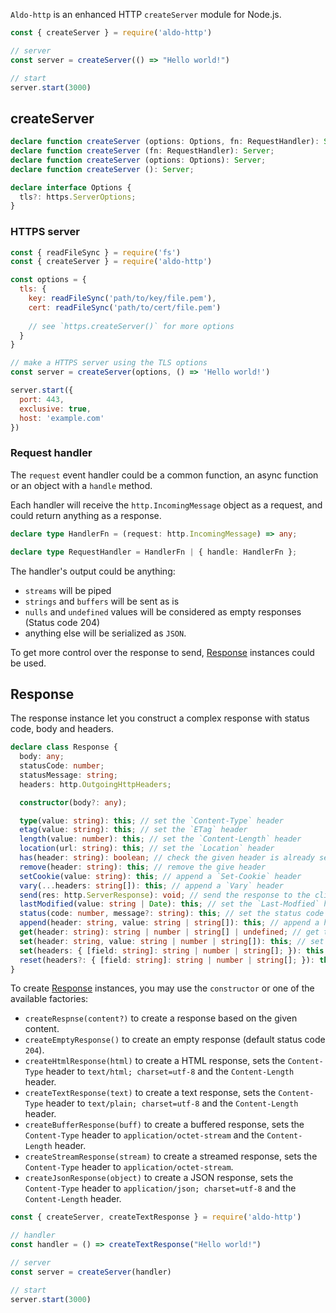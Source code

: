 
`Aldo-http` is an enhanced HTTP `createServer` module for Node.js.

```js
const { createServer } = require('aldo-http')

// server
const server = createServer(() => "Hello world!")

// start
server.start(3000)
```

## createServer

```ts
declare function createServer (options: Options, fn: RequestHandler): Server;
declare function createServer (fn: RequestHandler): Server;
declare function createServer (options: Options): Server;
declare function createServer (): Server;

declare interface Options {
  tls?: https.ServerOptions;
}
```

### HTTPS server

```js
const { readFileSync } = require('fs')
const { createServer } = require('aldo-http')

const options = {
  tls: {
    key: readFileSync('path/to/key/file.pem'),
    cert: readFileSync('path/to/cert/file.pem')
    
    // see `https.createServer()` for more options
  }
}

// make a HTTPS server using the TLS options
const server = createServer(options, () => 'Hello world!')

server.start({
  port: 443,
  exclusive: true,
  host: 'example.com'
})
```

### Request handler

The `request` event handler could be a common function, an async function or an object with a `handle` method.

Each handler will receive the `http.IncomingMessage` object as a request, and could return anything as a response.

```ts
declare type HandlerFn = (request: http.IncomingMessage) => any;

declare type RequestHandler = HandlerFn | { handle: HandlerFn };
```

The handler's output could be anything:
- `streams` will be piped
- `strings` and `buffers` will be sent as is
- `nulls` and `undefined` values will be considered as empty responses (Status code 204)
- anything else will be serialized as `JSON`.

To get more control over the response to send, [Response](#response) instances could be used.

## Response

The response instance let you construct a complex response with status code, body and headers.

```ts
declare class Response {
  body: any;
  statusCode: number;
  statusMessage: string;
  headers: http.OutgoingHttpHeaders;

  constructor(body?: any);

  type(value: string): this; // set the `Content-Type` header
  etag(value: string): this; // set the `ETag` header
  length(value: number): this; // set the `Content-Length` header
  location(url: string): this; // set the `Location` header
  has(header: string): boolean; // check the given header is already set
  remove(header: string): this; // remove the give header
  setCookie(value: string): this; // append a `Set-Cookie` header
  vary(...headers: string[]): this; // append a `Vary` header
  send(res: http.ServerResponse): void; // send the response to the client (used internally)
  lastModified(value: string | Date): this; // set the `Last-Modfied` header
  status(code: number, message?: string): this; // set the status code and message
  append(header: string, value: string | string[]): this; // append a header value
  get(header: string): string | number | string[] | undefined; // get the header value
  set(header: string, value: string | number | string[]): this; // set the header value
  set(headers: { [field: string]: string | number | string[]; }): this; // set multiple headers
  reset(headers?: { [field: string]: string | number | string[]; }): this; // reset the headers
}
```

To create [Response](#response) instances, you may use the `constructor` or one of the available factories:
- `createRespnse(content?)` to create a response based on the given content.
- `createEmptyResponse()` to create an empty response (default status code `204`).
- `createHtmlResponse(html)` to create a HTML response, sets the `Content-Type` header to `text/html; charset=utf-8` and the `Content-Length` header.
- `createTextResponse(text)` to create a text response, sets the `Content-Type` header to `text/plain; charset=utf-8` and the `Content-Length` header.
- `createBufferResponse(buff)` to create a buffered response, sets the `Content-Type` header to `application/octet-stream` and the `Content-Length` header.
- `createStreamResponse(stream)` to create a streamed response, sets the `Content-Type` header to `application/octet-stream`.
- `createJsonResponse(object)` to create a JSON response, sets the `Content-Type` header to `application/json; charset=utf-8` and the `Content-Length` header.

```js
const { createServer, createTextResponse } = require('aldo-http')

// handler
const handler = () => createTextResponse("Hello world!")

// server
const server = createServer(handler)

// start
server.start(3000)
```
